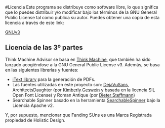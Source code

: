 #Licencia
Este programa se distribuye como software libre, lo que significa que lo puedes distribuir y/o modificar bajo los términos de la GNU General Public License tal como publica su autor. Puedes obtener una copia de esta licencia a través de este link:

[GNUv3 ](https://github.com/softwaremagico/ThinkMachine-Advisor/blob/master/GNU_LICENSE)

## Licencia de las 3º partes
Think Machine Advisor se basa en [Think Machine](https://github.com/softwaremagico/ThinkMachine), que también ha sido lanzado acogiéndose a la GNU General Public License v3. Además, se basa en las siguientes librerías y fuentes:
- [iText library](http://itextpdf.com/) para la generación de PDFs. 
- Las fuentes utilizadas en este proyecto son: [DejaVuSans](https://sourceforge.net/projects/dejavu/), ArchitectsDaughter (por [Kimberly Geswein](http://www.kimberlygeswein.com/) y basada en la licencia SIL Open Font License) y Roman Antique (por [Dieter Steffmann](http://www.steffmann.de/wordpress/test-2/typoasis/))
- Searchable Spinner basado en la herramienta [SearchableSpinner](https://github.com/miteshpithadiya/SearchableSpinner) bajo la Licencia Apache v2.

Y, por supuesto, mencionar que Fanding SUns es una Marca Registrada propiedad de Holistic Design.